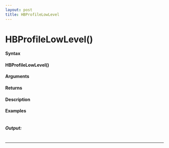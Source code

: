 ```yaml
---
layout: post
title: HBProfileLowLevel
---
```


# HBProfileLowLevel()


#### Syntax

#### HBProfileLowLevel()

#### Arguments

#### Returns

#### Description

#### Examples

```

```

##### Output:

```

```

---